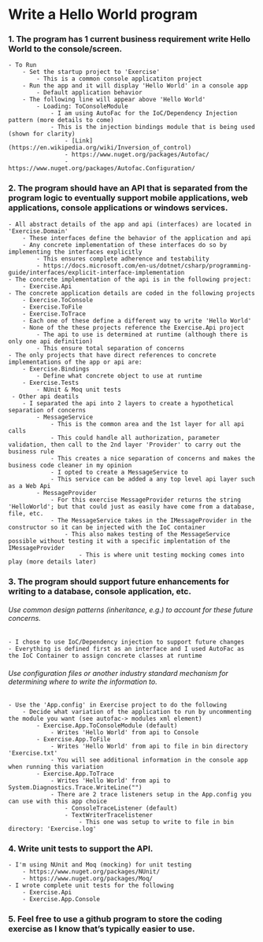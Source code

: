 
# Write a Hello World program

### 1. The program has 1 current business requirement write Hello World to the console/screen.
	
	- To Run
	    - Set the startup project to 'Exercise'
	        - This is a common console applicatiton project
        - Run the app and it will display 'Hello World' in a console app
      	    - Default application behavior
        - The following line will appear above 'Hello World'
            - Loading: ToConsoleModule
                - I am using AutoFac for the IoC/Dependency Injection pattern (more details to come)
                - This is the injection bindings module that is being used (shown for clarity)
              	    - [Link](https://en.wikipedia.org/wiki/Inversion_of_control)
              	    - https://www.nuget.org/packages/Autofac/
              	    - https://www.nuget.org/packages/Autofac.Configuration/ 	         

### 2. The program should have an API that is separated from the program logic to eventually support mobile applications, web applications, console applications or windows services.
	
	- All abstract details of the app and api (interfaces) are located in 'Exercise.Domain'
		- These interfaces define the behavior of the application and api
		- Any concrete implementation of these interfaces do so by implementing the interfaces explicitly
			- This ensures complete adherence and testability 
			- https://docs.microsoft.com/en-us/dotnet/csharp/programming-guide/interfaces/explicit-interface-implementation
	- The concrete implementation of the api is in the following project:
		- Exercise.Api
	- The concrete application details are coded in the following projects
		- Exercise.ToConsole	 
		- Exercise.ToFile
		- Exercise.ToTrace
		- Each one of these define a different way to write 'Hello World'
		- None of the these projects reference the Exercise.Api project
			- The api to use is determined at runtime (although there is only one api definition) 
			- This ensure total separation of concerns
	- The only projects that have direct references to concrete implementations of the app or api are:
		- Exercise.Bindings
			- Define what concrete object to use at runtime
		- Exercise.Tests
			- NUnit & Moq unit tests
     - Other api deatils
     	- I separated the api into 2 layers to create a hypothetical separation of concerns
     		- MessageService
     			- This is the common area and the 1st layer for all api calls
     			- This could handle all authorization, parameter validation, then call to the 2nd layer 'Provider' to carry out the business rule
     			- This creates a nice separation of concerns and makes the business code cleaner in my opinion
     			- I opted to create a MessageService to  
     			- This service can be added a any top level api layer such as a Web Api
     		- MessageProvider
     			- For this exercise MessageProvider returns the string 'HelloWorld'; but that could just as easily have come from a database, file, etc.
     			- The MessageService takes in the IMessageProvider in the constructor so it can be injected with the IoC container
     				- This also makes testing of the MessageService possible without testing it with a specific implentation of the IMessageProvider 
     					- This is where unit testing mocking comes into play (more details later) 	    	 
    


### 3. The program should support future enhancements for writing to a database, console application, etc.

###### Use common design patterns (inheritance, e.g.) to account for these future concerns.
	
	- I chose to use IoC/Dependency injection to support future changes
	- Everything is defined first as an interface and I used AutoFac as the IoC Container to assign concrete classes at runtime

###### Use configuration files or another industry standard mechanism for determining where to write the information to.

	- Use the 'App.config' in Exercise project to do the following
		- Decide what variation of the application to run by uncommenting the module you want (see autofac-> modules xml element)
			- Exercise.App.ToConsoleModule (default)
				- Writes 'Hello World' from api to Console
			- Exercise.App.ToFile
				- Writes 'Hello World' from api to file in bin directory 'Exercise.txt'
				- You will see additional information in the console app when running this variation 	 	  
			- Exercise.App.ToTrace
				- Writes 'Hello World' from api to System.Diagnostics.Trace.WriteLine("") 
				- There are 2 trace listeners setup in the App.config you can use with this app choice
					- ConsoleTraceListener (default)
					- TextWriterTracelistener
						- This one was setup to write to file in bin directory: 'Exercise.log' 	  	 	               


### 4. Write unit tests to support the API.

	- I'm using NUnit and Moq (mocking) for unit testing
    	- https://www.nuget.org/packages/NUnit/
    	- https://www.nuget.org/packages/Moq/	 
	- I wrote complete unit tests for the following
		- Exercise.Api
		- Exercise.App.Console 

### 5. Feel free to use a github program to store the coding exercise as I know that’s typically easier to use.


